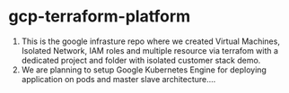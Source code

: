 # gcp-terraform-platform
1. This is the google infrasture repo where we created Virtual Machines, Isolated Network, IAM roles and multiple resource via terrafom with a dedicated project and folder with isolated customer stack demo.
2. We are planning to setup Google Kubernetes Engine for deploying application on pods and master slave architecture....